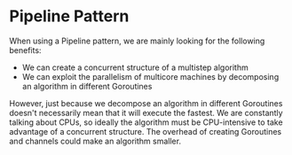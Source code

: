 # Pipeline Pattern

When using a Pipeline pattern, we are mainly looking for the following benefits:

- We can create a concurrent structure of a multistep algorithm
- We can exploit the parallelism of multicore machines by decomposing an algorithm in different Goroutines

However, just because we decompose an algorithm in different Goroutines doesn't necessarily mean that it will execute the fastest. We are constantly talking about CPUs, so ideally the algorithm must be CPU-intensive to take advantage of a concurrent structure. The overhead of creating Goroutines and channels could make an algorithm smaller.
